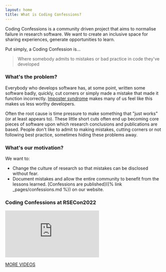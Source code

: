 ```yaml
---
layout: home
title: What is Coding Confessions?
---
```


Coding Confessions is a community driven project that aims to normalise failure in research software.
We want to create an inclusive space for sharing experiences, generate opportunities to learn.

Put simply, a Coding Confession is...

<blockquote class="quotation">Where somebody admits to mistakes or bad practice in code they've developed</blockquote>

### What's the problem?

Everybody who develops software has, at some point, written some software badly, quickly, cut corners or simply made a mistake
that made it function incorrectly. [Imposter syndrome](https://dev.to/kevinhickssw/even-senior-developers-have-imposter-syndrome-4e8f) makes many
of us feel like this makes us less worthy developers.

Often the root cause is time pressure to make something that "just works" (or at least appears to). These little short cuts often end up
becoming core pieces of software upon which research conclusions and publications are based. People don't like to admit to making mistakes,
cutting corners or not following best practice, sometimes hiding these problems away.

### What's our motivation?

We want to:

- Change the culture of research so that mistakes can be disclosed without fear.
- Document mistakes and allow the entire community to benefit from the lessons learned. [Confessions are published]({% link _pages/confessions.md %}) on
  our website.

### Coding Confessions at RSECon2022

<div class="video-container">
    <iframe src="https://www.youtube.com/embed/0BGYOYj7OjQ" title="YouTube video player" frameborder="0"
    allow="accelerometer; autoplay; clipboard-write; encrypted-media; gyroscope; picture-in-picture; web-share"
    allowfullscreen></iframe>
</div>

<a href="{% link _pages/videos.md %}" data-aos="zoom-out-up" data-aos-delay="1200" class="mt-5 btn primary-button aos-init aos-animate">MORE VIDEOS</a>

